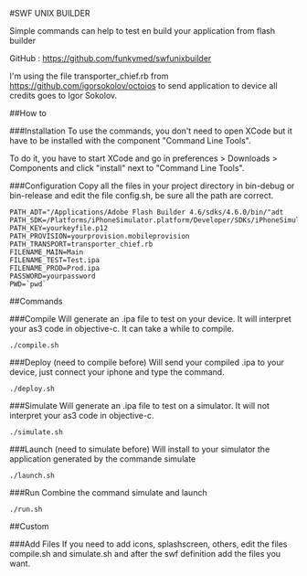 #SWF UNIX BUILDER      

Simple commands can help to test en build your application from flash builder

GitHub : https://github.com/funkymed/swfunixbuilder                 

I'm using the file transporter_chief.rb from https://github.com/igorsokolov/octoios to send application to device all credits goes to Igor Sokolov.        

##How to

###Installation
To use the commands, you don't need to open XCode but it have to be installed with the component "Command Line Tools".

To do it, you have to start XCode and go in preferences > Downloads > Components and click "install" next to "Command Line Tools".

###Configuration
Copy all the files in your project directory in bin-debug or bin-release and edit the file config.sh, be sure all the path are correct.

~~~
PATH_ADT="/Applications/Adobe Flash Builder 4.6/sdks/4.6.0/bin/"adt
PATH_SDK=/Platforms/iPhoneSimulator.platform/Developer/SDKs/iPhoneSimulator6.0.sdk
PATH_KEY=yourkeyfile.p12             
PATH_PROVISION=yourprovision.mobileprovision
PATH_TRANSPORT=transporter_chief.rb
FILENAME_MAIN=Main
FILENAME_TEST=Test.ipa
FILENAME_PROD=Prod.ipa
PASSWORD=yourpassword              
PWD=`pwd`
~~~

##Commands
          
###Compile
Will generate an .ipa file to test on your device. It will interpret your as3 code in objective-c. It can take a while to compile.
~~~
./compile.sh 
~~~           

###Deploy (need to compile before)
Will send your compiled .ipa to your device, just connect your iphone and type the command.
~~~                     
./deploy.sh
~~~

###Simulate
Will generate an .ipa file to test on a simulator. It will not interpret your as3 code in objective-c.
~~~                     
./simulate.sh
~~~                   

###Launch (need to simulate before)
Will install to your simulator the application generated by the commande simulate
~~~                     
./launch.sh
~~~

###Run
Combine the command simulate and launch
~~~                     
./run.sh
~~~                                                               

##Custom
        
###Add Files
If you need to add icons, splashscreen, others, edit the files compile.sh and simulate.sh and after the swf definition add the files you want.